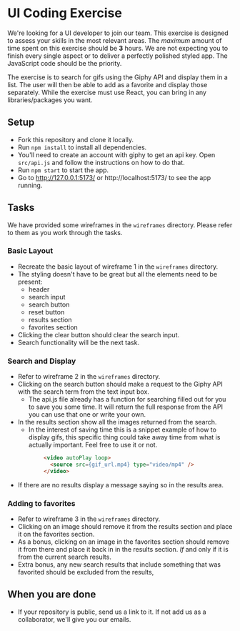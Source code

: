 # UI Coding Exercise

We're looking for a UI developer to join our team. This exercise is designed to
assess your skills in the most relevant areas. The *maximum* amount of time spent
on this exercise should be **3** hours. We are not expecting you to finish every single
aspect or to deliver a perfectly polished styled app. The JavaScript code should be 
the priority.

The exercise is to search for gifs using the Giphy API and display them in a list. The user will then be able to add
as a favorite and display those separately. While the exercise must use React, you can bring in any libraries/packages
you want.

## Setup
* Fork this repository and clone it locally.
* Run `npm install` to install all dependencies.
* You'll need to create an account with giphy to get an api key. Open `src/api.js` and follow the instructions on how
to do that.
* Run `npm start` to start the app.
* Go to http://127.0.0.1:5173/ or http://localhost:5173/ to see the app running.

## Tasks
We have provided some wireframes in the `wireframes` directory. Please refer to them as you work through the tasks.

### Basic Layout
* Recreate the basic layout of wireframe 1 in the `wireframes` directory.
* The styling doesn't have to be great but all the elements need to be present:
  * header
  * search input
  * search button
  * reset button
  * results section
  * favorites section
* Clicking the clear button should clear the search input.
* Search functionality will be the next task.

### Search and Display
* Refer to wireframe 2 in the `wireframes` directory.
* Clicking on the search button should make a request to the Giphy API with the
  search term from the text input box.
  * The api.js file already has a function for searching filled out for you to save you
  some time. It will return the full response from the API you can use that one or write your own.
* In the results section show all the images returned from the search.
  * In the interest of saving time this is a snippet example of how to display gifs, this specific thing
  could take away time from what is actually important. Feel free to use it or not.
  ```html
          <video autoPlay loop>
            <source src={gif_url.mp4} type="video/mp4" />
          </video>
* If there are no results display a message saying so in the results area.

### Adding to favorites
* Refer to wireframe 3 in the `wireframes` directory.
* Clicking on an image should remove it from the results section and place it on the favorites section.
* As a bonus, clicking on an image in the favorites section should remove it from there and place it back in
in the results section. *If* and only if it is from the current search results.
* Extra bonus, any new search results that include something that was favorited should be excluded from the results,

## When you are done
* If your repository is public, send us a link to it. If not add us as a collaborator,
we'll give you our emails.
